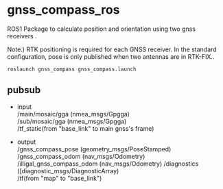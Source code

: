 # gnss_compass_ros

ROS1 Package to calculate position and orientation using two gnss receivers .

Note.)
RTK positioning is required for each GNSS receiver.
In the standard configuration, pose is only published when two antennas are in RTK-FIX..

```
roslaunch gnss_compass gnss_compass.launch
```

## pubsub

- input  
/main/mosaic/gga  (nmea_msgs/Gpgga)  
/sub/mosaic/gga  (nmea_msgs/Gpgga)  
/tf_static(from "base_link" to main gnss's frame)  

- output  
/gnss_compass_pose (geometry_msgs/PoseStamped)  
/gnss_compass_odom  (nav_msgs/Odometry)  
/illigal_gnss_compass_odom  (nav_msgs/Odometry) 
/diagnostics  ([diagnostic_msgs/DiagnosticArray)  
/tf(from "map" to "base_link")  